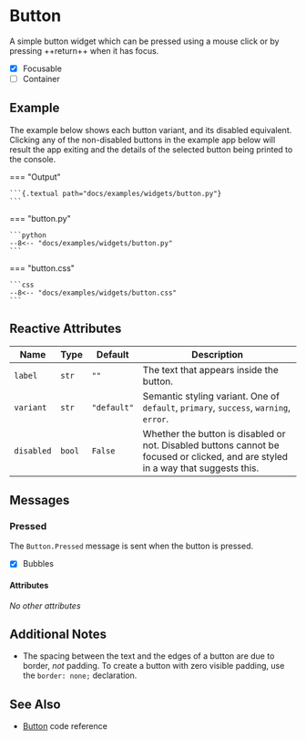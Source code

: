 # Button


A simple button widget which can be pressed using a mouse click or by pressing ++return++
when it has focus.

- [x] Focusable
- [ ] Container

## Example

The example below shows each button variant, and its disabled equivalent.
Clicking any of the non-disabled buttons in the example app below will result the app exiting and the details of the selected button being printed to the console.

=== "Output"

    ```{.textual path="docs/examples/widgets/button.py"}
    ```

=== "button.py"

    ```python
    --8<-- "docs/examples/widgets/button.py"
    ```

=== "button.css"

    ```css
    --8<-- "docs/examples/widgets/button.css"
    ```

## Reactive Attributes

| Name       | Type   | Default     | Description                                                                                                                       |
| ---------- | ------ | ----------- | --------------------------------------------------------------------------------------------------------------------------------- |
| `label`    | `str`  | `""`        | The text that appears inside the button.                                                                                          |
| `variant`  | `str`  | `"default"` | Semantic styling variant. One of `default`, `primary`, `success`, `warning`, `error`.                                             |
| `disabled` | `bool` | `False`     | Whether the button is disabled or not. Disabled buttons cannot be focused or clicked, and are styled in a way that suggests this. |

## Messages

### Pressed

The `Button.Pressed` message is sent when the button is pressed.

- [x] Bubbles

#### Attributes

_No other attributes_

## Additional Notes

* The spacing between the text and the edges of a button are due to border, _not_ padding. To create a button with zero visible padding, use the `border: none;` declaration.

## See Also

* [Button](../api/button.md) code reference
